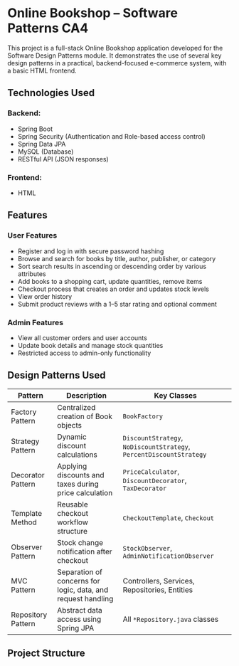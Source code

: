 # Online Bookshop – Software Patterns CA4

This project is a full-stack Online Bookshop application developed for the Software Design Patterns module. It demonstrates the use of several key design patterns in a practical, backend-focused e-commerce system, with a basic HTML frontend.

## Technologies Used

### Backend:
- Spring Boot
- Spring Security (Authentication and Role-based access control)
- Spring Data JPA
- MySQL (Database)
- RESTful API (JSON responses)

### Frontend:
- HTML

## Features

### User Features
- Register and log in with secure password hashing
- Browse and search for books by title, author, publisher, or category
- Sort search results in ascending or descending order by various attributes
- Add books to a shopping cart, update quantities, remove items
- Checkout process that creates an order and updates stock levels
- View order history
- Submit product reviews with a 1–5 star rating and optional comment

### Admin Features
- View all customer orders and user accounts
- Update book details and manage stock quantities
- Restricted access to admin-only functionality

## Design Patterns Used

| Pattern              | Description                                                 | Key Classes |
|----------------------|-------------------------------------------------------------|-------------|
| Factory Pattern       | Centralized creation of Book objects                        | `BookFactory` |
| Strategy Pattern      | Dynamic discount calculations                               | `DiscountStrategy`, `NoDiscountStrategy`, `PercentDiscountStrategy` |
| Decorator Pattern     | Applying discounts and taxes during price calculation       | `PriceCalculator`, `DiscountDecorator`, `TaxDecorator` |
| Template Method       | Reusable checkout workflow structure                        | `CheckoutTemplate`, `Checkout` |
| Observer Pattern      | Stock change notification after checkout                    | `StockObserver`, `AdminNotificationObserver` |
| MVC Pattern           | Separation of concerns for logic, data, and request handling| Controllers, Services, Repositories, Entities |
| Repository Pattern    | Abstract data access using Spring JPA                       | All `*Repository.java` classes |

## Project Structure

